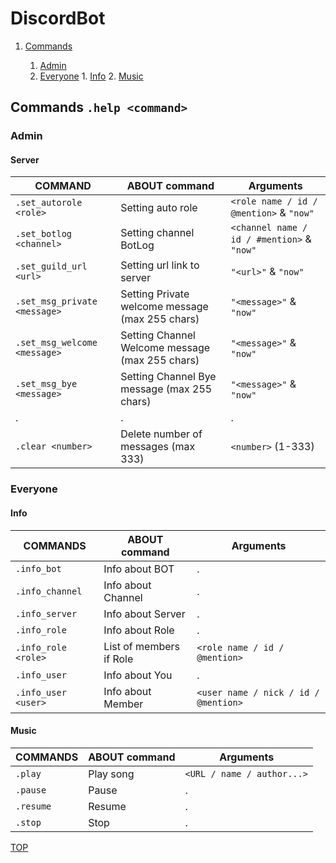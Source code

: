 # DiscordBot
1. [Commands](https://github.com/ondrasalek/DiscordBot#commands)
    
    1. [Admin](https://github.com/ondrasalek/DiscordBot#for-admin)
    2. [Everyone](https://github.com/ondrasalek/DiscordBot#for-everyone)
            1. [Info]()
            2. [Music]()
## Commands `.help <command>`
### Admin
#### Server
COMMAND | ABOUT command | Arguments
------------- | ------------- | -------------
`.set_autorole <role>` | Setting auto role | `<role name / id / @mention>` & `"now"`
`.set_botlog <channel>` | Setting channel BotLog | `<channel name / id / #mention>` & `"now"`
`.set_guild_url <url>` | Setting url link to server | `"<url>"` & `"now"`
`.set_msg_private <message>` | Setting Private welcome message (max 255 chars) | `"<message>"` & `"now"`
`.set_msg_welcome <message>` | Setting Channel Welcome message (max 255 chars) | `"<message>"` & `"now"`
`.set_msg_bye <message>` | Setting Channel Bye message (max 255 chars) | `"<message>"` & `"now"`
. | . | .
`.clear <number>` | Delete number of messages (max 333) | `<number>` (1-333)

### Everyone
#### Info
COMMANDS | ABOUT command | Arguments
------------- | ------------- | -------------
`.info_bot` | Info about BOT | .
`.info_channel` | Info about Channel | .
`.info_server` | Info about Server | .
`.info_role` | Info about Role | .
`.info_role <role>` | List of members if Role | `<role name / id / @mention>`
`.info_user` | Info about You | .
`.info_user <user>` | Info about Member | `<user name / nick / id / @mention>`

#### Music
COMMANDS | ABOUT command | Arguments
------------- | ------------- | -------------
`.play` | Play song | `<URL / name / author...>`
`.pause` | Pause | .
`.resume` | Resume | .
`.stop` | Stop | .


[TOP](https://github.com/ondrasalek/DiscordBot/blob/master/README.md#discordbot)
